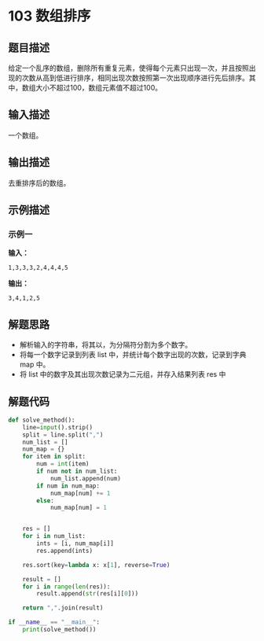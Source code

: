 #  103 数组排序

## 题目描述

给定一个乱序的数组，删除所有重复元素，使得每个元素只出现一次，并且按照出现的次数从高到低进行排序，相同出现次数按照第一次出现顺序进行先后排序。其中，数组大小不超过100，数组元素值不超过100。

## 输入描述

一个数组。

## 输出描述

去重排序后的数组。

## 示例描述

### 示例一

**输入：**

```text
1,3,3,3,2,4,4,4,5
```

**输出：**

```text
3,4,1,2,5
```

## 解题思路

- 解析输入的字符串，将其以，为分隔符分割为多个数字。
- 将每一个数字记录到列表 list 中，并统计每个数字出现的次数，记录到字典 map 中。
- 将 list 中的数字及其出现次数记录为二元组，并存入结果列表 res 中

## 解题代码

```python
def solve_method():
	line=input().strip()
	split = line.split(",")
	num_list = []
	num_map = {}
	for item in split:
		num = int(item)
		if num not in num_list:
			num_list.append(num)
		if num in num_map:
			num_map[num] += 1
		else:
			num_map[num] = 1


	res = []
	for i in num_list:
		ints = [i, num_map[i]]
		res.append(ints)

	res.sort(key=lambda x: x[1], reverse=True)

	result = []
	for i in range(len(res)):
		result.append(str(res[i][0]))

	return ",".join(result)

if __name__ == "__main__":
	print(solve_method())
```
